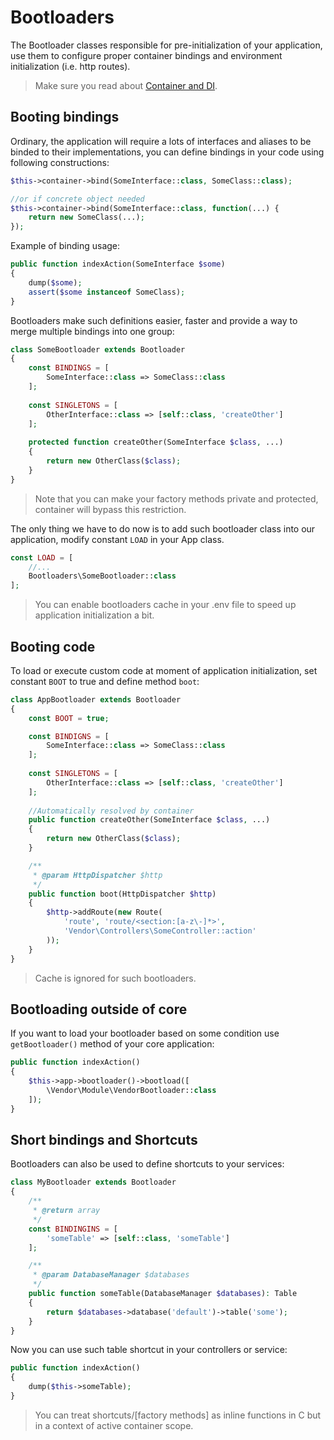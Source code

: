 # Bootloaders
The Bootloader classes responsible for pre-initialization of your application, use them to configure proper container bindings and environment initialization (i.e. http routes). 

> Make sure you read about [Container and DI](/framework/container.md).

## Booting bindings
Ordinary, the application will require a lots of interfaces and aliases to be binded to their implementations, you can define bindings in your code using following constructions:

```php
$this->container->bind(SomeInterface::class, SomeClass::class);

//or if concrete object needed
$this->container->bind(SomeInterface::class, function(...) {
    return new SomeClass(...);
});
```

Example of binding usage:

```php
public function indexAction(SomeInterface $some)
{
    dump($some);
    assert($some instanceof SomeClass);
}
```

Bootloaders make such definitions easier, faster and provide a way to merge multiple bindings into one group:

```php
class SomeBootloader extends Bootloader
{
    const BINDINGS = [
        SomeInterface::class => SomeClass::class
    ];
    
    const SINGLETONS = [
        OtherInterface::class => [self::class, 'createOther']
    ];
    
    protected function createOther(SomeInterface $class, ...)
    {
        return new OtherClass($class);
    }
}
```

> Note that you can make your factory methods private and protected, container will bypass this restriction.

The only thing we have to do now is to add such bootloader class into our application, modify constant `LOAD` in your App class.

```php
const LOAD = [
    //...
    Bootloaders\SomeBootloader::class
];
```

> You can enable bootloaders cache in your .env file to speed up application initialization a bit.

## Booting code
To load or execute custom code at moment of application initialization, set constant `BOOT` to true and define method `boot`:

```php
class AppBootloader extends Bootloader 
{
    const BOOT = true;

    const BINDIGNS = [
        SomeInterface::class => SomeClass::class
    ];
    
    const SINGLETONS = [
        OtherInterface::class => [self::class, 'createOther']
    ];
    
    //Automatically resolved by container
    public function createOther(SomeInterface $class, ...)
    {
        return new OtherClass($class);
    }

    /**
     * @param HttpDispatcher $http
     */
    public function boot(HttpDispatcher $http)
    {
        $http->addRoute(new Route(
            'route', 'route/<section:[a-z\-]*>',
            'Vendor\Controllers\SomeController::action'
        ));
    }
}
```

> Cache is ignored for such bootloaders.

## Bootloading outside of core
If you want to load your bootloader based on some condition use `getBootloader()` method of your core application:

```php
public function indexAction()
{
    $this->app->bootloader()->bootload([
        \Vendor\Module\VendorBootloader::class
    ]);
}
```

## Short bindings and Shortcuts
Bootloaders can also be used to define shortcuts to your services:

```php
class MyBootloader extends Bootloader
{
    /**
     * @return array
     */
    const BINDINGINS = [
        'someTable' => [self::class, 'someTable']
    ];

    /**
     * @param DatabaseManager $databases
     */
    public function someTable(DatabaseManager $databases): Table
    {
        return $databases->database('default')->table('some');
    }
}
```

Now you can use such table shortcut in your controllers or service:

```php
public function indexAction()
{
    dump($this->someTable);
}
```

> You can treat shortcuts/[factory methods] as inline functions in C but in a context of active container scope.
